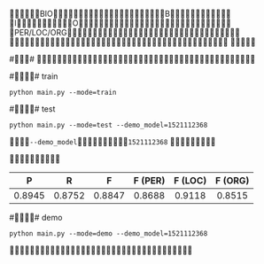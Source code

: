 BIOB
IO
PER/LOC/ORG




##


## train

`python main.py --mode=train `

## test

`python main.py --mode=test --demo_model=1521112368`

`--demo_model``1521112368` 



| P     | R     | F     | F (PER)| F (LOC)| F (ORG)|
| :---: | :---: | :---: | :---: | :---: | :---: |
| 0.8945 | 0.8752 | 0.8847 | 0.8688 | 0.9118 | 0.8515


## demo

`python main.py --mode=demo --demo_model=1521112368`




